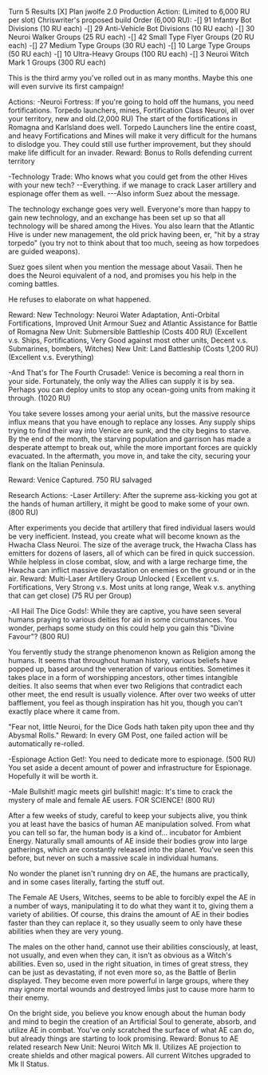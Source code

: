 Turn 5 Results
[X] Plan jwolfe 2.0
Production Action: (Limited to 6,000 RU per slot)
Chriswriter's proposed build Order (6,000 RU):
-[] 91 Infantry Bot Divisions (10 RU each)
-[] 29 Anti-Vehicle Bot Divisions (10 RU each)
-[] 30 Neuroi Walker Groups (25 RU each)
-[] 42 Small Type Flyer Groups (20 RU each)
-[] 27 Medium Type Groups (30 RU each)
-[] 10 Large Type Groups (50 RU each)
-[] 10 Ultra-Heavy Groups (100 RU each)
-[] 3 Neuroi Witch Mark 1 Groups (300 RU each)

This is the third army you've rolled out in as many months. Maybe this one will even survive its first campaign!

Actions:
-Neuroi Fortress: If you're going to hold off the humans, you need fortifications. Torpedo launchers, mines, Fortification Class Neuroi, all over your territory, new and old.(2,000 RU)
The start of the fortifications in Romagna and Karlsland does well. Torpedo Launchers line the entire coast, and heavy Fortifications and Mines will make it very difficult for the humans to dislodge you. They could still use further improvement, but they should make life difficult for an invader.
Reward: Bonus to Rolls defending current territory

-Technology Trade: Who knows what you could get from the other Hives with your new tech?
--Everything. if we manage to crack Laser artillery and espionage offer them as well.
---Also inform Suez about the message.

The technology exchange goes very well. Everyone's more than happy to gain new technology, and an exchange has been set up so that all technology will be shared among the Hives. You also learn that the Atlantic Hive is under new management, the old prick having been, er, "hit by a stray torpedo" (you try not to think about that too much, seeing as how torpedoes are guided weapons).

Suez goes silent when you mention the message about Vasaii. Then he does the Neuroi equivalent of a nod, and promises you his help in the coming battles.

He refuses to elaborate on what happened.

Reward: New Technology: Neuroi Water Adaptation, Anti-Orbital Fortifications, Improved Unit Armour
Suez and Atlantic Assistance for Battle of Romagna
New Unit: Submersible Battleship (Costs 400 RU) (Excellent v.s. Ships, Fortifications, Very Good against most other units, Decent v.s. Submarines, bombers, Witches)
New Unit: Land Battleship (Costs 1,200 RU) (Excellent v.s. Everything)

-And That's for The Fourth Crusade!: Venice is becoming a real thorn in your side. Fortunately, the only way the Allies can supply it is by sea. Perhaps you can deploy units to stop any ocean-going units from making it through. (1020 RU)


You take severe losses among your aerial units, but the massive resource influx means that you have enough to replace any losses. Any supply ships trying to find their way into Venice are sunk, and the city begins to starve. By the end of the month, the starving population and garrison has made a desperate attempt to break out, while the more important forces are quickly evacuated. In the aftermath, you move in, and take the city, securing your flank on the Italian Peninsula.

Reward: Venice Captured. 750 RU salvaged

Research Actions:
-Laser Artillery: After the supreme ass-kicking you got at the hands of human artillery, it might be good to make some of your own. (800 RU)


After experiments you decide that artillery that fired individual lasers would be very inefficient. Instead, you create what will become known as the Hwacha Class Neuroi. The size of the average truck, the Hwacha Class has emitters for dozens of lasers, all of which can be fired in quick succession. While helpless in close combat, slow, and with a large recharge time, the Hwacha can inflict massive devastation on enemies on the ground or in the air.
Reward: Multi-Laser Artillery Group Unlocked ( Excellent v.s. Fortifications, Very Strong v.s. Most units at long range, Weak v.s. anything that can get close) (75 RU per Group)


-All Hail The Dice Gods!: While they are captive, you have seen several humans praying to various deities for aid in some circumstances. You wonder, perhaps some study on this could help you gain this "Divine Favour"? (800 RU)


You fervently study the strange phenomenon known as Religion among the humans. It seems that throughout human history, various beliefs have popped up, based around the veneration of various entities. Sometimes it takes place in a form of worshipping ancestors, other times intangible deities. It also seems that when ever two Religions that contradict each other meet, the end result is usually violence.
After over two weeks of utter bafflement, you feel as though inspiration has hit you, though you can't exactly place where it came from.

"Fear not, little Neuroi, for the Dice Gods hath taken pity upon thee and thy Abysmal Rolls."
Reward: In every GM Post, one failed action will be automatically re-rolled.

-Espionage Action Get!: You need to dedicate more to espionage. (500 RU)
You set aside a decent amount of power and infrastructure for Espionage. Hopefully it will be worth it.


-Male Bullshit! magic meets girl bullshit! magic: It's time to crack the mystery of male and female AE users. FOR SCIENCE! (800 RU)


After a few weeks of study, careful to keep your subjects alive, you think you at least have the basics of human AE manipulation solved. From what you can tell so far, the human body is a kind of... incubator for Ambient Energy. Naturally small amounts of AE inside their bodies grow into large gatherings, which are constantly released into the planet. You've seen this before, but never on such a massive scale in individual humans.

No wonder the planet isn't running dry on AE, the humans are practically, and in some cases literally, farting the stuff out.

The Female AE Users, Witches, seems to be able to forcibly expel the AE in a number of ways, manipulating it to do what they want it to, giving them a variety of abilities. Of course, this drains the amount of AE in their bodies faster than they can replace it, so they usually seem to only have these abilities when they are very young.

The males on the other hand, cannot use their abilities consciously, at least, not usually, and even when they can, it isn't as obvious as a Witch's abilities. Even so, used in the right situation, in times of great stress, they can be just as devastating, if not even more so, as the Battle of Berlin displayed. They become even more powerful in large groups, where they may ignore mortal wounds and destroyed limbs just to cause more harm to their enemy.

On the bright side, you believe you know enough about the human body and mind to begin the creation of an Artificial Soul to generate, absorb, and utilize AE in combat. You've only scratched the surface of what AE can do, but already things are starting to look promising.
Reward: Bonus to AE related research
New Unit: Neuroi Witch Mk II. Utilizes AE projection to create shields and other magical powers. All current Witches upgraded to Mk II Status.
